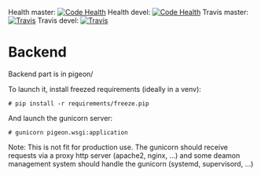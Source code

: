 Health master: [![Code Health](https://landscape.io/github/blatinier/onestpasdespigeons/master/landscape.svg?style=plastic)](https://landscape.io/github/blatinier/onestpasdespigeons/master)
Health devel: [![Code Health](https://landscape.io/github/blatinier/onestpasdespigeons/devel/landscape.svg?style=plastic)](https://landscape.io/github/blatinier/onestpasdespigeons/devel)
Travis master: [![Travis](https://travis-ci.org/blatinier/onestpasdespigeons.svg?branch=master)](https://travis-ci.org/blatinier/onestpasdespigeons.svg?branch=master)
Travis devel: [![Travis](https://travis-ci.org/blatinier/onestpasdespigeons.svg?branch=devel)](https://travis-ci.org/blatinier/onestpasdespigeons.svg?branch=devel)


# Backend

Backend part is in pigeon/

To launch it, install freezed requirements (ideally in a venv):

    # pip install -r requirements/freeze.pip

And launch the gunicorn server:

    # gunicorn pigeon.wsgi:application

Note: This is not fit for production use. The gunicorn should receive requests via a proxy http server (apache2, nginx, ...) and some deamon management system should handle the gunicorn (systemd, supervisord, ...)
